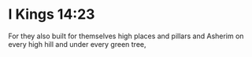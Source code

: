 # I Kings 14:23

For they also built for themselves high places and pillars and Asherim on every high hill and under every green tree,

